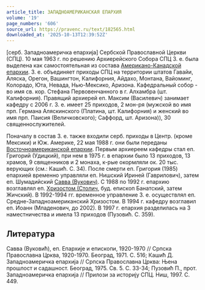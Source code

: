 ```yaml
---
article_title: ЗАПАДНОАМЕРИКАНСКАЯ ЕПАРХИЯ
volume: '19'
page_numbers: '606'
source_url: https://pravenc.ru/text/182565.html
downloaded_at: '2025-10-13T12:39:52Z'
---
```


[серб. Западноамеричка епархиjа] Сербской Православной Церкви (СПЦ). 10 мая 1963 г. по решению Архиерейского Собора СПЦ З. е. была выделена как самостоятельная из состава [Американо-Канадской епархии](<https://pravenc.ru/text/Американо-Канадской епархии.html>). З. е. объединяет приходы СПЦ на территории штатов Гавайи, Аляска, Орегон, Вашингтон, Калифорния, Айдахо, Монтана, Вайоминг, Колорадо, Юта, Невада, Нью-Мексико, Аризона. Кафедральный собор - во имя св. кор. Стефана Первовенчанного в г. Алхамбра (шт. Калифорния). Правящий архиерей еп. Максим (Василевич) занимает кафедру с 2006 г. З. е. имеет 25 приходов, 2 мон-ря (мужской во имя прп. Германа Аляскинского (Платина, шт. Калифорния) и женский во имя прп. Паисия (Величковского); Саффорд, шт. Аризона)), 30 священнослужителей.

Поначалу в состав З. е. также входили серб. приходы в Центр. (кроме Мексики) и Юж. Америке, 22 мая 1988 г. они были переданы [Восточноамериканской епархии](<https://pravenc.ru/text/Восточноамериканской епархии.html>). Первым архиереем кафедры стал еп. Григорий (Удицкий), при нем в 1975 г. в епархии было 13 приходов, 13 храмов, 9 священников и 2 монаха, к-рые окормляли ок. 20 тыс. верующих (см.: Кашић. С. 34). После смерти еп. Григория (1985) епархией временно управляли еп. Нишский Ириней (Гаврилович), затем еп. Шумадийский [Савва (Вукович)](<https://pravenc.ru/text/Савва (Вукович).html>). С 1988 по 1992 г. епархию возглавлял еп. [Хризостом (Столич](<https://pravenc.ru/text/Хризостом (Столич.html>), буд. епископ Банатский, затем Жичский). В 1992-1994 гг. временное управление З. е. осуществлял еп. Средне-Западноамериканский Хризостом. В 1994 г. кафедру возглавил еп. Иоанн (Младенович, до 2002). В 1997 г. епархия разделилась на 3 наместничества и имела 13 приходов (Пузовић. С. 359).

## Литература

Савва (Вуковић), еп. Епархиjе и епископи, 1920-1970 // Српска Православна Црква, 1920-1970. Београд, 1971. С. 516; Кашић Д. Западноамеричка епархиjа // Српска Православна Црква: Њена прошлост и садашност. Београд, 1975. Св. 5. С. 33-34; Пузовић П., прот. Западноамеричка епархиjа // Прилози за историjу СПЦ. Ниш, 1997. С. 449.
